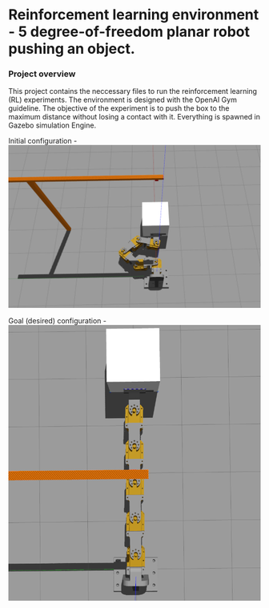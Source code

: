 # Reinforcement learning environment - 5 degree-of-freedom planar robot pushing an object.

### Project overview
This project contains the neccessary files to run the reinforcement learning (RL) experiments. The environment is designed with the OpenAI Gym guideline. 
The objective of the experiment is to push the box to the maximum distance without losing a contact with it. Everything is spawned in Gazebo simulation Engine. 

Initial configuration - 
![Start](https://github.com/fenixkz/5dof_pusher/blob/main/pics/pusher_ex.png)

Goal (desired) configuration - 
![Goal](https://github.com/fenixkz/5dof_pusher/blob/main/pics/pusher_ex1.png)

